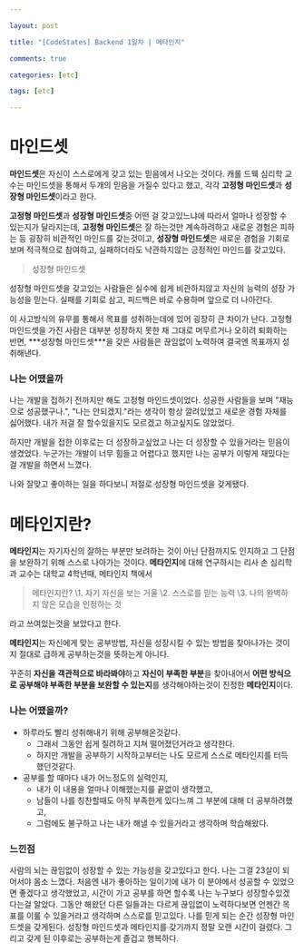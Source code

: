 ```yaml
---

layout: post

title: "[CodeStates] Backend 1일차 | 메타인지"

comments: true

categories: [etc]

tags: [etc]

---
```


# 마인드셋

**마인드셋**은 자신이 스스로에게 갖고 있는 믿음에서 나오는 것이다. 캐롤 드웩 심리학 교수는 마인드셋을 통해서 두개의 믿음을 가질수 있다고 했고, 각각 **고정형 마인드셋**과 **성장형 마인드셋**이라고 한다.

**고정형 마인드셋**과 **성장형 마인드셋**중 어떤 걸 갖고있느냐에 따라서 얼마나 성장할 수 있는지가 달라지는데,
**고정형 마인드셋**은 잘 하는것만 계속하려하고 새로운 경험은 피하는 등 굉장히 비관적인 마인드를 갖는것이고,
**성장형 마인드셋**은 새로운 경험을 기회로 보며 적극적으로 참여하고, 실패하더라도 낙관하지않는 긍정적인 마인드를 갖고있다.

> 성장형 마인드셋

성장형 마인드셋을 갖고있는 사람들은 실수에 쉽게 비관하지않고 자신의 능력의 성장 가능성을 믿는다. 실패를 기회로 삼고, 피드백은 바로 수용하며 앞으로 더 나아간다.

이 사고방식의 유무를 통해서 목표를 성취하는데에 있어 굉장히 큰 차이가 난다.
고정형 마인드셋을 가진 사람은 대부분 성장하지 못한 채 그대로 머무르거나 오히려 퇴화하는 반면, ***성장형 마인드셋\***을 갖은 사람들은 끊임없이 노력하여 결국엔 목표까지 성취해낸다.

### 나는 어땠을까

나는 개발을 접하기 전까지만 해도 고정형 마인드셋이었다.
성공한 사람들을 보며 "재능으로 성공했구나.", "나는 안되겠지."라는 생각이 항상 깔려있었고 새로운 경험 자체를 싫어했다.
내가 저걸 잘 할수있을지도 모르겠고 하고싶지도 않았었다.

하지만 개발을 접한 이후로는 더 성장하고싶었고 나는 더 성장할 수 있을거라는 믿음이 생겼었다. 누군가는 개발이 너무 힘들고 어렵다고 했지만 나는 공부가 이렇게 재밌다는걸 개발을 하면서 느꼈다.

나와 잘맞고 좋아하는 일을 하다보니 저절로 성장형 마인드셋을 갖게됐다.

# 메타인지란?

**메타인지**는 자기자신의 잘하는 부분만 보려하는 것이 아닌 단점까지도 인지하고 그 단점을 보완하기 위해 스스로 나아가는 것이다.
**메타인지**에 대해 연구하시는 리사 손 심리학과 교수는 대학교 4학년때, 메타인지 책에서

> 메타인지란?
> \1. 자기 자신을 보는 거울
> \2. 스스로를 믿는 능력
> \3. 나의 완벽하지 않은 모습을 인정하는 것

라고 쓰여있는것을 보았다고 한다.

**메타인지**는 자신에게 맞는 공부방법, 자신을 성장시킬 수 있는 방법을 찾아나가는 것이지 절대로 급하게 공부하는것을 뜻하는게 아니다.

꾸준히 **자신을 객관적으로 바라봐야**하고 **자신이 부족한 부분**을 찾아내어서 **어떤 방식으로 공부해야 부족한 부분을 보완할 수 있는지**를 생각해야하는것이 진정한 **메타인지**이다.

### 나는 어땠을까?

- 하루라도 빨리 성취해내기 위해 공부해온것같다.
  - 그래서 그동안 쉽게 질려하고 지쳐 떨어졌던거라고 생각한다.
  - 하지만 개발을 공부하기 시작하고부터는 나도 모르게 스스로 메타인지를 터득했던것같다.
- 공부를 할 때마다 내가 어느정도의 실력인지,
  - 내가 이 내용을 얼마나 이해했는지를 끝없이 생각했고,
  - 남들이 나를 칭찬할때도 아직 부족한게 있다느껴 그 부분에 대해 더 공부하려했고,
  - 그럼에도 불구하고 나는 내가 해낼 수 있을거라고 생각하며 학습해왔다.

### 느낀점

사람의 뇌는 끊임없이 성장할 수 있는 가능성을 갖고있다고 한다.
나는 그걸 23살이 되어서야 몸소 느꼈다.
처음엔 내가 좋아하는 일이기에 내가 이 분야에서 성공할 수 있었으면 좋겠다고 생각했었고, 시간이 가고 공부를 하면 할수록 나는 누구보다 성장할수있겠다는걸 알았다.
그동안 해왔던 다른 일들과는 다르게 끊임없이 노력하다보면 언젠간 목표를 이룰 수 있을거라고 생각하며 스스로를 믿고있다.
나를 믿게 되는 순간 성장형 마인드셋을 갖게된다.
성장형 마인드셋과 메타인지를 갖기까지 정말 오랜 시간이 걸렸다.
그리고 갖게 된 이후로는 공부하는게 즐겁고 행복하다.